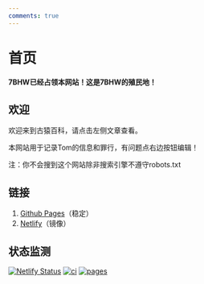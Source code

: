 ```yaml
---
comments: true
---
```


# 首页


**7BHW已经占领本网站！这是7BHW的殖民地！**

## 欢迎

欢迎来到古猿百科，请点击左侧文章查看。

本网站用于记录Tom的信息和罪行，有问题点右边按钮编辑！

注：你不会搜到这个网站除非搜索引擎不遵守robots.txt

## 链接

1. [Github Pages](https://lyz0603.github.io/tom-wiki)（稳定）
2. [Netlify](https://tom88888.netlify.app/)（镜像）

## 状态监测

[![Netlify Status](https://api.netlify.com/api/v1/badges/f4219cb3-e2bf-4a9f-90de-bee57d10e0c3/deploy-status)](https://app.netlify.com/sites/tom88888/deploys)
[![ci](https://github.com/lyz0603/tom-wiki/actions/workflows/ci.yml/badge.svg)](https://github.com/lyz0603/tom-wiki/actions/workflows/ci.yml)
[![pages](https://github.com/lyz0603/tom-wiki/actions/workflows/dynamic/pages/pages-build-deployment/badge.svg)](https://github.com/lyz0603/tom-wiki/actions/workflows/dynamic/pages/pages-build-deployment)
